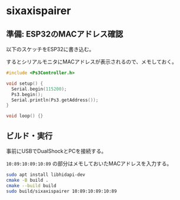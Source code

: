 # sixaxispairer

## 準備: ESP32のMACアドレス確認

以下のスケッチをESP32に書き込む。

するとシリアルモニタにMACアドレスが表示されるので、メモしておく。

```cpp
#include <Ps3Controller.h>

void setup() {
  Serial.begin(115200);
  Ps3.begin();
  Serial.println(Ps3.getAddress());
}

void loop() {}
```

## ビルド・実行

事前にUSBでDualShockとPCを接続する。

`10:89:10:89:10:89` の部分はメモしておいたMACアドレスを入力する。

```bash
sudo apt install libhidapi-dev
cmake -B build .
cmake --build build
sudo build/sixaxispairer 10:89:10:89:10:89
```

